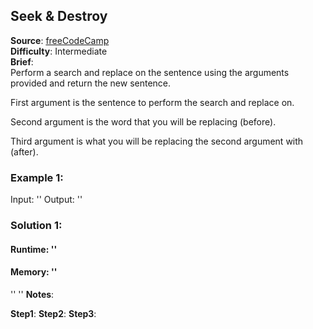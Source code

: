 ## Seek & Destroy

**Source**: [freeCodeCamp](https://www.freecodecamp.org/learn/javascript-algorithms-and-data-structures/intermediate-algorithm-scripting/seek-and-destroy)  
**Difficulty**: Intermediate   
**Brief**:     
Perform a search and replace on the sentence using the arguments provided and return the new sentence.  

First argument is the sentence to perform the search and replace on.  

Second argument is the word that you will be replacing (before).  

Third argument is what you will be replacing the second argument with (after).  

### Example 1:
Input: ''
Output: ''



### Solution 1:
#### Runtime: ''
####  Memory: ''
''
''
**Notes**:  

**Step1**: 
**Step2**: 
**Step3**: 

